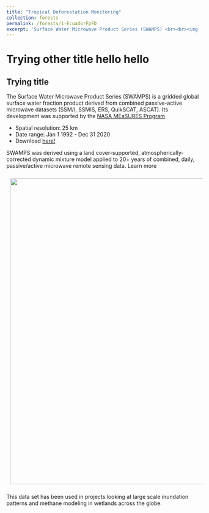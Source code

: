 ```yaml
---
title: "Tropical Deforestation Monitoring"
collection: forests
permalink: /forests/1-EcuadorFpFD
excerpt: 'Surface Water Microwave Product Series (SWAMPS) <br><br><img src="http://katjensen.github.io/images/research/SWAMPS/SWAMPS-map-example.png" width=250>'
---
```

# Trying other title hello hello

## Trying title


The Surface Water Microwave Product Series (SWAMPS) is a gridded global surface water fraction product derived from combined passive-active microwave datasets (SSM/I, SSMIS, ERS, QuikSCAT, ASCAT). Its development was supported by the [NASA MEaSURES Program](https://www.google.com/url?q=https%3A%2F%2Fearthdata.nasa.gov%2Fcommunity%2Fcommunity-data-system-programs%2Fmeasures-projects%2Fan-inundated-wetlands-esdr&sa=D)

* Spatial resolution: 25 km
* Date range: Jan 1 1992 - Dec 31 2020
* Download [here!](https://asf.alaska.edu/data-sets/derived-data-sets/wetlands-measures/wetlands-measures-product-downloads/)

SWAMPS was derived using a land cover-supported, atmospherically-corrected dynamic mixture model applied to 20+ years of combined, daily, passive/active microwave remote sensing data. Learn more

<img style="float: center; padding: 10px 10px 10px 10px;" src="http://katjensen.github.io/images/research/SWAMPS/SWAMPS-workflow.png" width=800>

This data set has been used in projects looking at large scale inundation patterns and methane modeling in wetlands across the globe.

